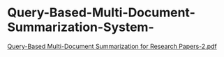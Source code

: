 # Query-Based-Multi-Document-Summarization-System-
[Query-Based Multi-Document Summarization for Research Papers-2.pdf](https://github.com/user-attachments/files/21523568/Query-Based.Multi-Document.Summarization.for.Research.Papers-2.pdf)
